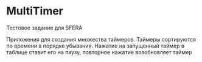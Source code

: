 # MultiTimer

Тестовое задание для SFERA

Приложения для создания множества таймеров.
Таймеры сортируются по времени в порядке убывания. 
Нажатие на запущенный таймер в таблице ставит его на паузу, повторное нажатие возобновляет таймер
